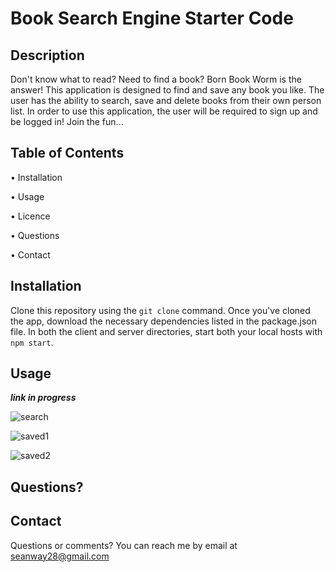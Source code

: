 # Book Search Engine Starter Code

## Description

Don't know what to read? Need to find a book? Born Book Worm is the answer! This application is designed to find and save any book you like. The user has the ability to search, save and delete books from their own person list. In order to use this application, the user will be required to sign up and be logged in! Join the fun...

## Table of Contents

• Installation

• Usage

• Licence

• Questions

• Contact



## Installation

Clone this repository using the `git clone` command. Once you've cloned the app, download the necessary dependencies listed in the package.json file. In both the client and server directories, start both your local hosts with `npm start`.

## Usage

***link in progress***

![search](https://user-images.githubusercontent.com/81600120/132444700-950f0a0a-44f8-4e16-9227-d8866bfc7f1e.png)

![saved1](https://user-images.githubusercontent.com/81600120/132445742-65070b20-7456-4d91-8fa2-0b3429770467.png)

![saved2](https://user-images.githubusercontent.com/81600120/132445798-8873282e-8195-468f-af70-8647c56f4ece.png)


## Questions?

## Contact
Questions or comments? You can reach me by email at seanway28@gmail.com
